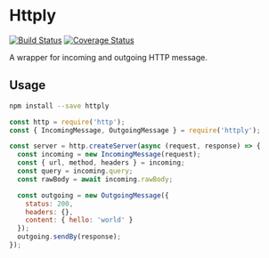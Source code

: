 # Httply

[![Build Status](https://travis-ci.com/voidum/httply.svg?branch=master)](https://travis-ci.com/voidum/httply)
[![Coverage Status](https://coveralls.io/repos/github/voidum/httply/badge.svg?branch=master)](https://coveralls.io/github/voidum/httply?branch=master)

A wrapper for incoming and outgoing HTTP message.

## Usage

```sh
npm install --save httply
```

```javascript
const http = require('http');
const { IncomingMessage, OutgoingMessage } = require('httply');

const server = http.createServer(async (request, response) => {
  const incoming = new IncomingMessage(request);
  const { url, method, headers } = incoming;
  const query = incoming.query;
  const rawBody = await incoming.rawBody;

  const outgoing = new OutgoingMessage({
    status: 200,
    headers: {},
    content: { hello: 'world' }
  });
  outgoing.sendBy(response);
});
```
